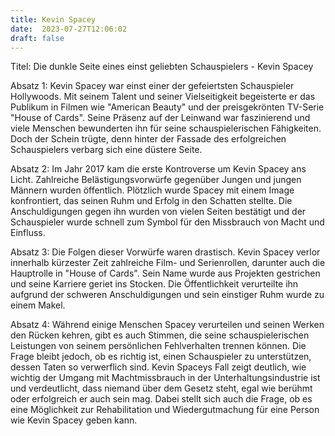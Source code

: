 ```yaml
---
title: Kevin Spacey
date:  2023-07-27T12:06:02
draft: false
---
```


Titel: Die dunkle Seite eines einst geliebten Schauspielers - Kevin Spacey

Absatz 1:
Kevin Spacey war einst einer der gefeiertsten Schauspieler Hollywoods. Mit seinem Talent und seiner Vielseitigkeit begeisterte er das Publikum in Filmen wie "American Beauty" und der preisgekrönten TV-Serie "House of Cards". Seine Präsenz auf der Leinwand war faszinierend und viele Menschen bewunderten ihn für seine schauspielerischen Fähigkeiten. Doch der Schein trügte, denn hinter der Fassade des erfolgreichen Schauspielers verbarg sich eine düstere Seite.

Absatz 2:
Im Jahr 2017 kam die erste Kontroverse um Kevin Spacey ans Licht. Zahlreiche Belästigungsvorwürfe gegenüber Jungen und jungen Männern wurden öffentlich. Plötzlich wurde Spacey mit einem Image konfrontiert, das seinen Ruhm und Erfolg in den Schatten stellte. Die Anschuldigungen gegen ihn wurden von vielen Seiten bestätigt und der Schauspieler wurde schnell zum Symbol für den Missbrauch von Macht und Einfluss.

Absatz 3:
Die Folgen dieser Vorwürfe waren drastisch. Kevin Spacey verlor innerhalb kürzester Zeit zahlreiche Film- und Serienrollen, darunter auch die Hauptrolle in "House of Cards". Sein Name wurde aus Projekten gestrichen und seine Karriere geriet ins Stocken. Die Öffentlichkeit verurteilte ihn aufgrund der schweren Anschuldigungen und sein einstiger Ruhm wurde zu einem Makel.

Absatz 4:
Während einige Menschen Spacey verurteilen und seinen Werken den Rücken kehren, gibt es auch Stimmen, die seine schauspielerischen Leistungen von seinem persönlichen Fehlverhalten trennen können. Die Frage bleibt jedoch, ob es richtig ist, einen Schauspieler zu unterstützen, dessen Taten so verwerflich sind. Kevin Spaceys Fall zeigt deutlich, wie wichtig der Umgang mit Machtmissbrauch in der Unterhaltungsindustrie ist und verdeutlicht, dass niemand über dem Gesetz steht, egal wie berühmt oder erfolgreich er auch sein mag. Dabei stellt sich auch die Frage, ob es eine Möglichkeit zur Rehabilitation und Wiedergutmachung für eine Person wie Kevin Spacey geben kann.